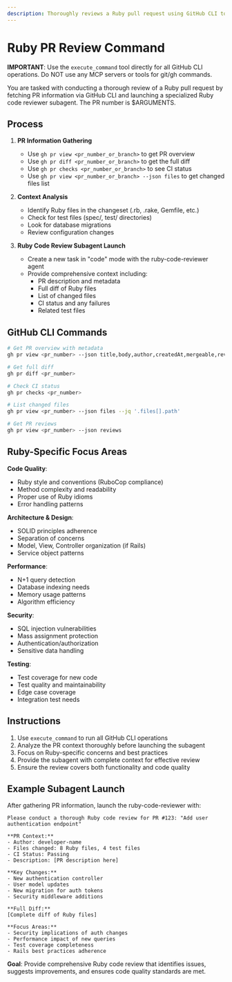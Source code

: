 ```yaml
---
description: Thoroughly reviews a Ruby pull request using GitHub CLI to fetch PR details and launches a specialized Ruby code reviewer subagent for comprehensive analysis.
---
```


# Ruby PR Review Command

**IMPORTANT**: Use the `execute_command` tool directly for all GitHub CLI operations. Do NOT use any MCP servers or tools for git/gh commands.

You are tasked with conducting a thorough review of a Ruby pull request by fetching PR information via GitHub CLI and launching a specialized Ruby code reviewer subagent. The PR number is $ARGUMENTS.

## Process

1. **PR Information Gathering**
   - Use `gh pr view <pr_number_or_branch>` to get PR overview
   - Use `gh pr diff <pr_number_or_branch>` to get the full diff
   - Use `gh pr checks <pr_number_or_branch>` to see CI status
   - Use `gh pr view <pr_number_or_branch> --json files` to get changed files list

2. **Context Analysis**
   - Identify Ruby files in the changeset (.rb, .rake, Gemfile, etc.)
   - Check for test files (spec/, test/ directories)
   - Look for database migrations
   - Review configuration changes

3. **Ruby Code Review Subagent Launch**
   - Create a new task in "code" mode with the ruby-code-reviewer agent
   - Provide comprehensive context including:
     - PR description and metadata
     - Full diff of Ruby files
     - List of changed files
     - CI status and any failures
     - Related test files

## GitHub CLI Commands

```bash
# Get PR overview with metadata
gh pr view <pr_number> --json title,body,author,createdAt,mergeable,reviewDecision

# Get full diff
gh pr diff <pr_number>

# Check CI status
gh pr checks <pr_number>

# List changed files
gh pr view <pr_number> --json files --jq '.files[].path'

# Get PR reviews
gh pr view <pr_number> --json reviews
```

## Ruby-Specific Focus Areas

**Code Quality**:
- Ruby style and conventions (RuboCop compliance)
- Method complexity and readability
- Proper use of Ruby idioms
- Error handling patterns

**Architecture & Design**:
- SOLID principles adherence
- Separation of concerns
- Model, View, Controller organization (if Rails)
- Service object patterns

**Performance**:
- N+1 query detection
- Database indexing needs
- Memory usage patterns
- Algorithm efficiency

**Security**:
- SQL injection vulnerabilities
- Mass assignment protection
- Authentication/authorization
- Sensitive data handling

**Testing**:
- Test coverage for new code
- Test quality and maintainability
- Edge case coverage
- Integration test needs

## Instructions

1. Use `execute_command` to run all GitHub CLI operations
2. Analyze the PR context thoroughly before launching the subagent
3. Focus on Ruby-specific concerns and best practices
4. Provide the subagent with complete context for effective review
5. Ensure the review covers both functionality and code quality

## Example Subagent Launch

After gathering PR information, launch the ruby-code-reviewer with:

```
Please conduct a thorough Ruby code review for PR #123: "Add user authentication endpoint"

**PR Context:**
- Author: developer-name
- Files changed: 8 Ruby files, 4 test files
- CI Status: Passing
- Description: [PR description here]

**Key Changes:**
- New authentication controller
- User model updates
- New migration for auth tokens
- Security middleware additions

**Full Diff:**
[Complete diff of Ruby files]

**Focus Areas:**
- Security implications of auth changes
- Performance impact of new queries
- Test coverage completeness
- Rails best practices adherence
```

**Goal**: Provide comprehensive Ruby code review that identifies issues, suggests improvements, and ensures code quality standards are met.
